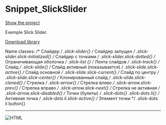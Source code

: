 # Snippet_SlickSlider

[Show the project](https://tim2015web.github.io/Snippet_SlickSlider/)

Exemple Slick Slider.

[Download library](https://kenwheeler.github.io/slick/)

Name classes:
/* Слайдер */
.slick-slider{}
/* Слайдер запущен */
.slick-slider.slick-initialized{}
/* Слайдер с точками */
.slick-slider.slick-dotted{}
/* Ограничивающая оболочка */
.slick-list {}
/* Лента слайдов */
.slick-track{}
/* Слайд */
.slick-slide{}
/* Слайд активный (показывается) */
.slick-slide.slick-active{}
/* Слайд основной */
.slick-slide.slick-current{}
/* Слайд по центру */
.slick-slide.slick-center{}
/* Клонированный слайд */
.slick-slide.slick-cloned{}
/* Стрелка */
.slick-arrow{}
/* Стрелка влево */
.slick-arrow.slick-prev{}
/* Стрелка вправо */
.slick-arrow.slick-next{}
/* Стрелка не активная */
.slick-arrow.slick-disabled{}
/* Точки (булиты) */
.slick-dots{}
.slick-dots li{}
/* Активная точка */
.slick-dots li.slick-active{}
/* Элемент точки */
.slick-dots li button{}

---

<img src="screenshot.jpg" title="Screenshot" alt="HTML"/>